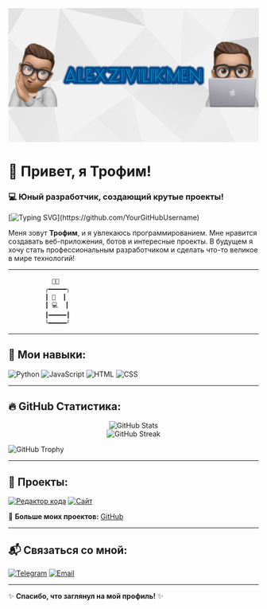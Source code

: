 <img src="3.png">

# 👋 Привет, я Трофим!

### 💻 Юный разработчик, создающий крутые проекты!

[![Typing SVG](https://readme-typing-svg.herokuapp.com?size=24&duration=4000&color=FFFFFF&center=true&vCenter=true&width=700&lines=Привет,+я+Трофим!+;Я+разрабатываю+крутые+проекты!;Изучаю+Python,+JS+и+веб-разработку!)](https://github.com/YourGitHubUsername)


Меня зовут **Трофим**, и я увлекаюсь программированием. Мне нравится создавать веб-приложения, ботов и интересные проекты. В будущем я хочу стать профессиональным разработчиком и сделать что-то великое в мире технологий! 


---

       ⠀⠀⠀⠀⠀⠀  👨‍💻⠀⠀⠀⠀⠀⠀
       ⠀⠀⠀⠀⠀⠀╭━━━━━╮⠀⠀⠀
       ⠀⠀⠀⠀⠀⠀┃ 👀  ┃⠀⠀⠀
       ⠀⠀⠀⠀⠀⠀┃ 💻  ┃⠀⠀⠀
       ⠀⠀⠀⠀⠀⠀┃━━━━━┃⠀⠀⠀
       ⠀⠀⠀⠀⠀⠀╰━━━━━╯⠀⠀⠀


---

## 🚀 Мои навыки:

![Python](https://img.shields.io/badge/Python-3776AB?style=for-the-badge&logo=python&logoColor=white)
![JavaScript](https://img.shields.io/badge/JavaScript-F7DF1E?style=for-the-badge&logo=javascript&logoColor=black)
![HTML](https://img.shields.io/badge/HTML5-E34F26?style=for-the-badge&logo=html5&logoColor=white)
![CSS](https://img.shields.io/badge/CSS3-1572B6?style=for-the-badge&logo=css3&logoColor=white)

---

## 🔥 GitHub Статистика:

<div align="center">
  <img src="https://github-readme-stats.vercel.app/api?username=YourGitHubUsername&show_icons=true&theme=tokyonight" alt="GitHub Stats" />
  <br>
  <img src="https://github-readme-streak-stats.herokuapp.com/?user=YourGitHubUsername&theme=tokyonight" alt="GitHub Streak" />
</div>

![GitHub Trophy](https://github-profile-trophy.vercel.app/?username=Trofim-programming&theme=onestar)

---

## 📌 Проекты:

[![Редактор кода](https://img.shields.io/badge/Apifrent-Messenger-blue?style=for-the-badge)](https://github.com/Trofim-programming/Code.ru)
[![Сайт](https://img.shields.io/badge/Voice_Assistant-Python-green?style=for-the-badge)](https://github.com/Trofim-programming/Stark)

🔗 **Больше моих проектов:** [GitHub](https://github.com/Trofim-programming)

---

## 📬 Связаться со мной:

[![Telegram](https://img.shields.io/badge/Telegram-2CA5E0?style=for-the-badge&logo=telegram&logoColor=white)](https://t.me/Trofim_programming)
[![Email](https://img.shields.io/badge/Email-Gmail-red?style=for-the-badge&logo=gmail&logoColor=white)](mailto:trofimzivilik14@gmail.com)

---




✨ **Спасибо, что заглянул на мой профиль!** ✨
